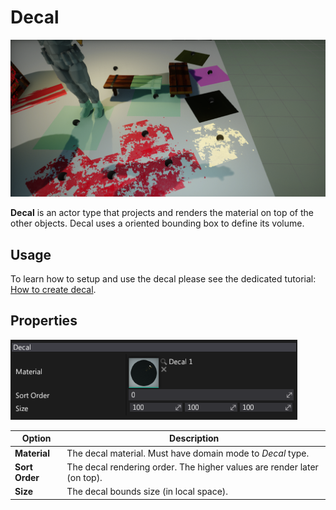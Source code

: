 # Decal

![Decal](media/decals.png)

**Decal** is an actor type that projects and renders the material on top of the other objects. Decal uses a oriented bounding box to define its volume.

## Usage

To learn how to setup and use the decal please see the dedicated tutorial: [How to create decal](create-decal.md).

## Properties

![Decal Properties](media/decal-properties.png)

| Option | Description |
|--------|--------|
| **Material** | The decal material. Must have domain mode to *Decal* type. |
| **Sort Order** | The decal rendering order. The higher values are render later (on top). |
| **Size** | The decal bounds size (in local space). |

